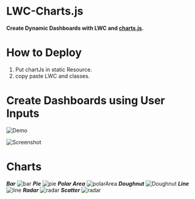 # LWC-Charts.js

**Create Dynamic Dashboards with LWC and [charts.js](https://www.chartjs.org/).**

# How to Deploy
1. Put chartJs in static Resource.
2. copy paste LWC and classes.

# Create Dashboards using User Inputs
![Demo](https://github.com/vimaltiwari2612/LWC-Charts.js/blob/Dynamic-user-input/User_Input.gif)

![Screenshot](https://github.com/vimaltiwari2612/LWC-Charts.js/blob/Dynamic-user-input/screenshot/Dynamic_Input.PNG)

# Charts
  ***Bar***
![bar](https://github.com/vimaltiwari2612/LWC-Charts.js/blob/main/screenshot/bar.png)
***Pie***
![pie](https://github.com/vimaltiwari2612/LWC-Charts.js/blob/main/screenshot/pie.png)
***Polar Area***
![polarArea](https://github.com/vimaltiwari2612/LWC-Charts.js/blob/main/screenshot/polar%20area.png)
***Doughnut***
![Doughnut](https://github.com/vimaltiwari2612/LWC-Charts.js/blob/main/screenshot/doughnut.png)
***Line***
![line](https://github.com/vimaltiwari2612/LWC-Charts.js/blob/main/screenshot/line.png)
***Radar***
![radar](https://github.com/vimaltiwari2612/LWC-Charts.js/blob/main/screenshot/radar.png)
***Scatter***
![radar](https://github.com/vimaltiwari2612/LWC-Charts.js/blob/main/screenshot/scatter.png)



